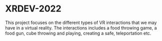 # XRDEV-2022
This project focuses on the different types of VR interactions that we may have in a virtual reality. The interactions includes a food throwing game, a food gun, cube throwing and playing, creating a safe,  teleportation etc.
